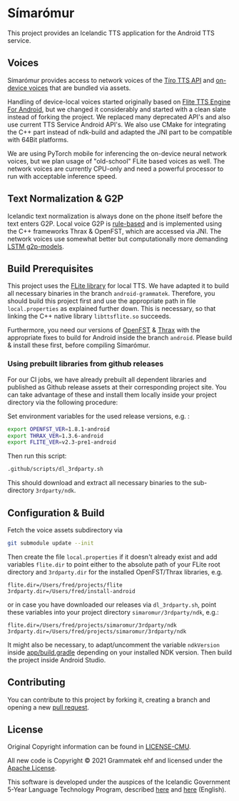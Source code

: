 # Símarómur

This project provides an Icelandic TTS application for the Android TTS service.

## Voices

Símarómur provides access to network voices of the [Tíro TTS API](https://tts.tiro.is/v0/voices) and
[on-device voices](https://github.com/grammatek/simaromur_voices) that are bundled via assets.

Handling of device-local voices started originally based on [Flite TTS Engine For Android](https://github.com/happyalu/Flite-TTS-Engine-for-Android),
but we changed it considerably and started with a clean slate instead of forking the project.
We replaced many deprecated API's and also use current TTS Service Android API's. We also use CMake
for integrating the C++ part instead of ndk-build and adapted the JNI part to be compatible with 64Bit
platforms.

We are using PyTorch mobile for inferencing the on-device neural network voices, but we plan usage of
"old-school" FLite based voices as well. The network voices are currently CPU-only and need a powerful
processor to run with acceptable inference speed.

## Text Normalization & G2P

Icelandic text normalization is always done on the phone itself before the text enters G2P.
Local voice G2P is [rule-based](https://github.com/grammatek/g2p-thrax) and is implemented using the C++
frameworks Thrax & OpenFST, which are accessed via JNI. The network voices use somewhat better but
computationally more demanding [LSTM g2p-models](https://github.com/grammatek/g2p-lstm).

## Build Prerequisites

This project uses the [FLite library](https://github.com/grammatek/Flite) for local TTS. We have adapted it to build
all necessary binaries in the branch `android-grammatek`. Therefore, you should build this project first and
use the appropriate path in file `local.properties` as explained further down. This is necessary, so that
linking the C++ native library `libttsflite.so` succeeds.

Furthermore, you need our versions of [OpenFST](https://github.com/grammatek/openfst) &
[Thrax](https://github.com/grammatek/thrax) with the appropriate fixes to build for Android inside
the branch `android`. Please build & install these first, before compiling Símarómur.

### Using prebuilt libraries from github releases

For our CI jobs, we have already prebuilt all dependent libraries and published as Github release
assets at their corresponding project site. You can take advantage of these and install them locally
inside your project directory via the following procedure:

Set environment variables for the used release versions, e.g. :

```bash
export OPENFST_VER=1.8.1-android
export THRAX_VER=1.3.6-android
export FLITE_VER=v2.3-pre1-android
```

Then run this script:

```bash
.github/scripts/dl_3rdparty.sh
```

This should download and extract all necessary binaries to the sub-directory `3rdparty/ndk`.

## Configuration & Build

Fetch the voice assets subdirectory via

```bash
git submodule update --init
```

Then create the file `local.properties` if it doesn't already exist and add variables `flite.dir` to
point either to the absolute path of your FLite root directory and `3rdparty.dir` for the installed
OpenFST/Thrax libraries, e.g.

```text
flite.dir=/Users/fred/projects/flite
3rdparty.dir=/Users/fred/install-android
```

or in case you have downloaded our releases via `dl_3rdparty.sh`, point these variables into your
project directory `simaromur/3rdparty/ndk`, e.g.:

```text
flite.dir=/Users/fred/projects/simaromur/3rdparty/ndk
3rdparty.dir=/Users/fred/projects/simaromur/3rdparty/ndk
```

It might also be necessary, to adapt/uncomment the variable `ndkVersion` inside
[app/build.gradle](app/build.gradle) depending on your installed NDK version. Then build the project
inside Android Studio.

## Contributing

You can contribute to this project by forking it, creating a branch and opening a new
[pull request](https://github.com/grammatek/simaromur/pulls).

## License

Original Copyright information can be found in [LICENSE-CMU](LICENSE-CMU.txt).

All new code is Copyright © 2021 Grammatek ehf and licensed under the [Apache License](LICENSE).

This software is developed under the auspices of the Icelandic Government 5-Year Language Technology Program, described
[here](https://www.stjornarradid.is/lisalib/getfile.aspx?itemid=56f6368e-54f0-11e7-941a-005056bc530c) and
[here](https://clarin.is/media/uploads/mlt-en.pdf) (English).
